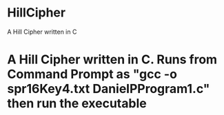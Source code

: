 # HillCipher
A Hill Cipher written in C

# A Hill Cipher written in C. Runs from Command Prompt as "gcc -o spr16Key4.txt DanielPProgram1.c" then run the executable
